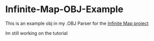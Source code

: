 # Infinite-Map-OBJ-Example

This is an example obj in my .OBJ Parser for the [Infinite Map project](https://github.com/Mee12345/gmod-infinite-map)

Im still working on the tutorial
